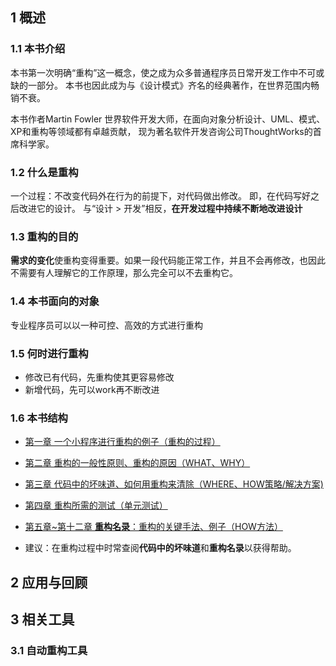## 1 概述

### 1.1 本书介绍
本书第一次明确“重构”这一概念，使之成为众多普通程序员日常开发工作中不可或缺的一部分。
本书也因此成为与《设计模式》齐名的经典著作，在世界范围内畅销不衰。

本书作者Martin Fowler 世界软件开发大师，在面向对象分析设计、UML、模式、XP和重构等领域都有卓越贡献，
现为著名软件开发咨询公司ThoughtWorks的首席科学家。

### 1.2 什么是重构
一个过程：不改变代码外在行为的前提下，对代码做出修改。
即，在代码写好之后改进它的设计。
与“设计 > 开发”相反，**在开发过程中持续不断地改进设计**

### 1.3 重构的目的
**需求的变化**使重构变得重要。如果一段代码能正常工作，并且不会再修改，也因此不需要有人理解它的工作原理，那么完全可以不去重构它。

### 1.4 本书面向的对象
专业程序员可以以一种可控、高效的方式进行重构

### 1.5 何时进行重构
* 修改已有代码，先重构使其更容易修改
* 新增代码，先可以work再不断改进

### 1.6 本书结构

* [第一章 				一个小程序进行重构的例子（重构的过程）]()

* [第二章 				重构的一般性原则、重构的原因（WHAT、WHY）]()

* [第三章 				代码中的坏味道、如何用重构来清除（WHERE、HOW策略/解决方案)]()

* [第四章 				重构所需的测试（单元测试）]()

* [第五章~第十二章 	**重构名录**：重构的关键手法、例子（HOW方法）]()

* 建议：在重构过程中时常查阅**代码中的坏味道**和**重构名录**以获得帮助。


## 2 应用与回顾

## 3 相关工具
### 3.1 自动重构工具
